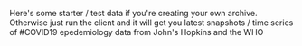Here's some starter / test data if you're creating your own archive. 
Otherwise just run the client and it will get you latest snapshots / time series of #COVID19 epedemiology data from John's Hopkins and the WHO
